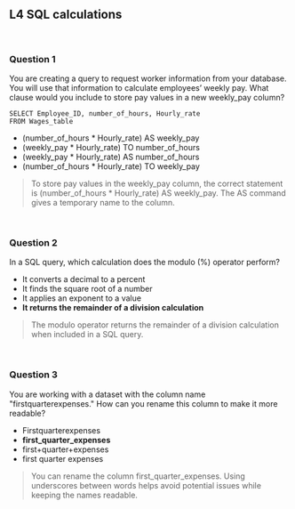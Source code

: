 ## L4 SQL calculations

&nbsp;

### Question 1

You are creating a query to request worker information from your database. You will use that information to calculate employees’ weekly pay. What clause would you include to store pay values in a new weekly_pay column? 

```
SELECT Employee_ID, number_of_hours, Hourly_rate
FROM Wages_table
```

* (number_of_hours * Hourly_rate) AS weekly_pay
* (weekly_pay * Hourly_rate) TO number_of_hours
* (weekly_pay * Hourly_rate) AS number_of_hours
* (number_of_hours * Hourly_rate) TO weekly_pay

> To store pay values in the weekly_pay column, the correct statement is (number_of_hours * Hourly_rate) AS weekly_pay. The AS command gives a temporary name to the column.

&nbsp;

### Question 2

In a SQL query, which calculation does the modulo (%) operator perform? 

* It converts a decimal to a percent
* It finds the square root of a number 
* It applies an exponent to a value 
* **It returns the remainder of a division calculation**

> The modulo operator returns the remainder of a division calculation when included in a SQL query.

&nbsp;

### Question 3

You are working with a dataset with the column name "firstquarterexpenses." How can you rename this column to make it more readable?

* Firstquarterexpenses
* **first_quarter_expenses**
* first+quarter+expenses
* first quarter expenses

> You can rename the column first_quarter_expenses. Using underscores between words helps avoid potential issues while keeping the names readable.